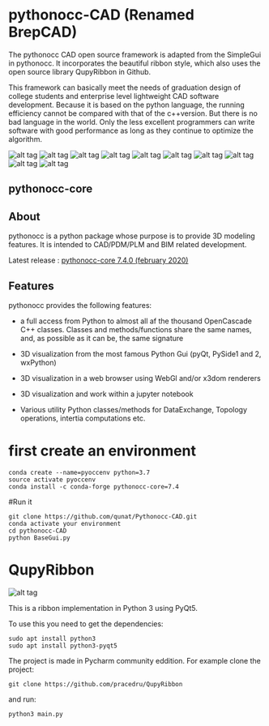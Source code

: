 # pythonocc-CAD  (Renamed BrepCAD)
The pythonocc CAD open source framework is adapted from the SimpleGui in pythonocc. It incorporates the beautiful ribbon style, which also uses the open source library QupyRibbon in Github.

This framework can basically meet the needs of graduation design of college students and enterprise level lightweight CAD software development. Because it is based on the python language, the running efficiency cannot be compared with that of the c++version. But there is no bad language in the world. Only the less excellent programmers can write software with good performance as long as they continue to optimize the algorithm.


![alt tag](http://cad-upyun.test.upcdn.net/pythonocc-CAD/BrepCAD-1.png)
![alt tag](http://cad-upyun.test.upcdn.net/pythonocc-CAD/BrepCAD-2.png)
![alt tag](http://cad-upyun.test.upcdn.net/pythonocc-CAD/BrepCAD-3.png)
![alt tag](http://cad-upyun.test.upcdn.net/pythonocc-CAD/BrepCAD-4.png)
![alt tag](http://cad-upyun.test.upcdn.net/pythonocc-CAD/BrepCAD-5.png)
![alt tag](http://cad-upyun.test.upcdn.net/pythonocc-CAD/pythonocc-CAD-2.png)
![alt tag](http://cad-upyun.test.upcdn.net/pythonocc-CAD/pythonocc-CAD-3.png)
![alt tag](http://cad-upyun.test.upcdn.net/pythonocc-CAD/pythonocc-CAD-6.png)
![alt tag](http://cad-upyun.test.upcdn.net/pythonocc-CAD/pythonocc-CAD-5.png)
![alt tag](http://cad-upyun.test.upcdn.net/pythonocc-CAD/pythonocc-CAD-4.png)

pythonocc-core
--------------

About
-----

pythonocc is a python package whose purpose is to provide 3D modeling
features. It is intended to CAD/PDM/PLM and BIM related development.

Latest release : [pythonocc-core 7.4.0 (february 2020)](https://github.com/tpaviot/pythonocc-core/releases/tag/7.4.0)

Features
--------
pythonocc provides the following features:

*   a full access from Python to almost all af the thousand OpenCascade C++ classes. Classes and methods/functions share the same names, and, as possible as it can be, the same signature

*   3D visualization from the most famous Python Gui (pyQt, PySide1 and 2, wxPython)

*   3D visualization in a web browser using WebGl and/or x3dom renderers

*   3D visualization and work within a jupyter notebook

*   Various utility Python classes/methods for DataExchange, Topology operations, intertia computations etc.



# first create an environment
```
conda create --name=pyoccenv python=3.7
source activate pyoccenv
conda install -c conda-forge pythonocc-core=7.4
```

#Run it 
```
git clone https://github.com/qunat/Pythonocc-CAD.git
conda activate your environment
cd pythonocc-CAD
python BaseGui.py
```



# QupyRibbon
![alt tag](http://i.imgur.com/ry2SudV.png)

This is a ribbon implementation in Python 3 using PyQt5.

To use this you need to get the dependencies:
```
sudo apt install python3
sudo apt install python3-pyqt5
```

The project is made in Pycharm community eddition.
For example clone the project:
```
git clone https://github.com/pracedru/QupyRibbon
```
and run:
```
python3 main.py 
```
